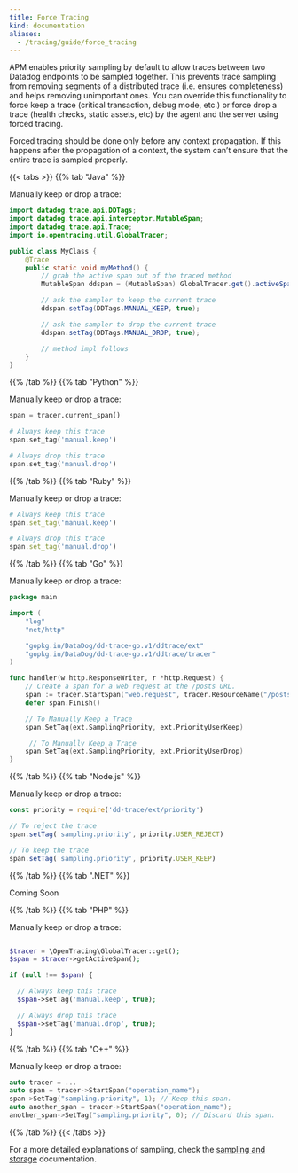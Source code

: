 ```yaml
---
title: Force Tracing
kind: documentation
aliases:
  - /tracing/guide/force_tracing
---
```



APM enables priority sampling by default to allow traces between two Datadog endpoints to be sampled together. This prevents trace sampling from removing segments of a distributed trace (i.e. ensures completeness) and helps removing unimportant ones. You can override this functionality to force keep a trace (critical transaction, debug mode, etc.) or force drop a trace (health checks, static assets, etc) by the agent and the server using forced tracing.

Forced tracing should be done only before any context propagation. If this happens after the propagation of a context, the system can’t ensure that the entire trace is sampled properly.


{{< tabs >}}
{{% tab "Java" %}}

Manually keep or drop a trace:

```java
import datadog.trace.api.DDTags;
import datadog.trace.api.interceptor.MutableSpan;
import datadog.trace.api.Trace;
import io.opentracing.util.GlobalTracer;

public class MyClass {
    @Trace
    public static void myMethod() {
        // grab the active span out of the traced method
        MutableSpan ddspan = (MutableSpan) GlobalTracer.get().activeSpan();

        // ask the sampler to keep the current trace
        ddspan.setTag(DDTags.MANUAL_KEEP, true);

        // ask the sampler to drop the current trace
        ddspan.setTag(DDTags.MANUAL_DROP, true);

        // method impl follows
    }
}
```

[1]: /tracing/languages/java/#configuration
{{% /tab %}}
{{% tab "Python" %}}

Manually keep or drop a trace:

```python
span = tracer.current_span()

# Always keep this trace
span.set_tag('manual.keep')

# Always drop this trace
span.set_tag('manual.drop')
```

{{% /tab %}}
{{% tab "Ruby" %}}

Manually keep or drop a trace:

```ruby
# Always keep this trace
span.set_tag('manual.keep')

# Always drop this trace
span.set_tag('manual.drop')
```
{{% /tab %}}
{{% tab "Go" %}}

Manually keep or drop a trace:

```Go
package main

import (
    "log"
    "net/http"

    "gopkg.in/DataDog/dd-trace-go.v1/ddtrace/ext"
    "gopkg.in/DataDog/dd-trace-go.v1/ddtrace/tracer"
)

func handler(w http.ResponseWriter, r *http.Request) {
    // Create a span for a web request at the /posts URL.
    span := tracer.StartSpan("web.request", tracer.ResourceName("/posts"))
    defer span.Finish()

    // To Manually Keep a Trace
    span.SetTag(ext.SamplingPriority, ext.PriorityUserKeep)

     // To Manually Keep a Trace
    span.SetTag(ext.SamplingPriority, ext.PriorityUserDrop)
}
```


{{% /tab %}}
{{% tab "Node.js" %}}

Manually keep or drop a trace:

```js
const priority = require('dd-trace/ext/priority')

// To reject the trace
span.setTag('sampling.priority', priority.USER_REJECT)

// To keep the trace
span.setTag('sampling.priority', priority.USER_KEEP)
````


{{% /tab %}}
{{% tab ".NET" %}}

Coming Soon

{{% /tab %}}
{{% tab "PHP" %}}

Manually keep or drop a trace:

```php

$tracer = \OpenTracing\GlobalTracer::get();
$span = $tracer->getActiveSpan();

if (null !== $span) {

  // Always keep this trace
  $span->setTag('manual.keep', true);

  // Always drop this trace
  $span->setTag('manual.drop', true);
}

```

{{% /tab %}}
{{% tab "C++" %}}

Manually keep or drop a trace:

```cpp
auto tracer = ...
auto span = tracer->StartSpan("operation_name");
span->SetTag("sampling.priority", 1); // Keep this span.
auto another_span = tracer->StartSpan("operation_name");
another_span->SetTag("sampling.priority", 0); // Discard this span.
```


{{% /tab %}}
{{< /tabs >}}

For a more detailed explanations of sampling, check the [sampling and storage][1] documentation.

[1]: /tracing/guide/trace_sampling_and_storage
